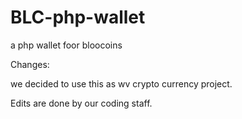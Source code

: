 BLC-php-wallet
==============

a php wallet foor bloocoins

Changes:

we decided to use this as wv crypto currency project. 

Edits are done by our coding staff.
